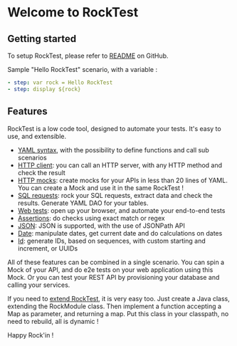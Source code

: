 # Welcome to RockTest 

## Getting started

To setup RockTest, please refer to [README](https://github.com/rockintest/rocktest/blob/main/README.md) on GitHub.

Sample "Hello RockTest" scenario, with a variable :

```yaml
- step: var rock = Hello RockTest
- step: display ${rock}
```

## Features

RockTest is a low code tool, designed to automate your tests. It's easy to use, and extensible.

- [YAML syntax](core.md), with the possibility to define functions and call sub scenarios
- [HTTP client](httpclient.md): you can call an HTTP server, with any HTTP method and check the result
- [HTTP mocks](httpmock.md): create mocks for your APIs in less than 20 lines of YAML. You can create a Mock and use it in the same RockTest !
- [SQL requests](sql.md): rock your SQL requests, extract data and check the results. Generate YAML DAO for your tables.
- [Web tests](web.md): open up your browser, and automate your end-to-end tests
- [Assertions](assert.md): do checks using exact match or regex
- [JSON](json.md): JSON is supported, with the use of JSONPath API
- [Date](date.md): manipulate dates, get current date and do calculations on dates
- [Id](id.md): generate IDs, based on sequences, with custom starting and increment, or UUIDs

All of these features can be combined in a single scenario. You can spin a Mock of your API, and do e2e tests
on your web application using this Mock. Or you can test your REST API by provisioning your database and calling 
your services.

If you need to [extend RockTest](extend.md), it is very easy too. Just create a Java class, extending the RockModule class. 
Then implement a function accepting a Map as parameter, and returning a map. Put this class in your classpath, no need to rebuild,
all is dynamic !

Happy Rock'in !
